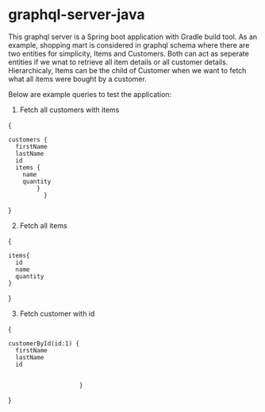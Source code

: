 # graphql-server-java

This graphql server is a Spring boot application with Gradle build tool. As an example, shopping mart is considered in graphql schema where there are two entities for simplicity, Items and Customers. Both can act as seperate entities if we wnat to retrieve all item details or all customer details. Hierarchicaly, Items can be the child of Customer when we want to fetch what all items were bought by a customer.

Below are example queries to test the application:

1. Fetch all customers with items

 {
      
    customers {
      firstName
      lastName
      id
      items {
        name
        quantity
            }
              }
  }


2. Fetch all items

 {

    items{
      id
      name
      quantity
    }
  
}

3. Fetch customer with id

 {
    
    customerById(id:1) {
      firstName
      lastName
      id

  
                        }
  }